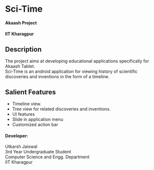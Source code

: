 Sci-Time
=======
#### Akaash Project
#### IIT Kharagpur

Description
--------------
The project aims at developing educational applications specifically for Akaash Tablet.  
Sci-Time is an android application for viewing history of scientific discoveries and inventions in the form of a timeline.  

Salient Features
---------------------
* Timeline view.
* Tree view for related discoveries and inventions.
*  UI features
 * Slide in application menu
 * Customized action bar

#### Developer:
Utkarsh Jaiswal  
3rd Year Undergraduate Student  
Computer Science and Engg. Department  
IIT Kharagpur
